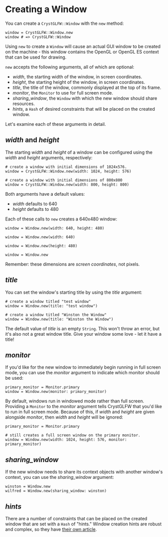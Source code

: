 # Creating a Window

You can create a `CrystGLFW::Window` with the `new` method:

```crystal
window = CrystGLFW::Window.new
window # => CrystGLFW::Window
```

Using `new` to create a `Window` will cause an actual GUI window to be created on the machine - this window contains the OpenGL or OpenGL ES context that can be used for drawing.

`new` accepts the following arguments, all of which are optional:
- *width*, the starting width of the window, in screen coordinates.
- *height*, the starting height of the window, in screen coordinates.
- *title*, the title of the window, commonly displayed at the top of its frame.
- *monitor*, the `Monitor` to use for full screen mode.
- *sharing_window*, the `Window` with which the new window should share resources.
- *hints*, a `Hash` of desired constraints that will be placed on the created window.

Let's examine each of these arguments in detail.

## *width* and *height*

The starting *width* and *height* of a window can be configured using the *width* and *height* arguments, respectively:

```crystal
# create a window with initial dimensions of 1024x576.
window = CrystGLFW::Window.new(width: 1024, height: 576)

# create a window with initial dimensions of 800x800
window = CrystGLFW::Window.new(width: 800, height: 800)
```

Both arguments have a default values:
- *width* defaults to 640
- *height* defaults to 480

Each of these calls to `new` creates a 640x480 window:

```crystal
window = Window.new(width: 640, height: 480)

window = Window.new(width: 640)

window = Window.new(height: 480)

window = Window.new
```
Remember: these dimensions are *screen coordinates*, not pixels.

## *title*

You can set the window's starting title by using the *title* argument:

```crystal
# create a window titled "test window"
window = Window.new(title: "test window")

# create a window titled "Winston the Window"
window = Window.new(title: "Winston the Window")
```
The default value of *title* is an empty `String`. This won't throw an error, but it's also not a great window title. Give your window some love - let it have a title!

## *monitor*

If you'd like for the new window to immediately begin running in full screen mode, you can use the *monitor* argument to indicate which monitor should be used:

```crystal
primary_monitor = Monitor.primary
window = Window.new(monitor: primary_monitor)
```
By default, windows run in windowed mode rather than full screen. Providing a `Monitor` to the *monitor* argument tells CrystGLFW that you'd like to run in full screen mode. Because of this, if *width* and *height* are given alongside *monitor*, then *width* and *height* will be ignored:

```crystal
primary_monitor = Monitor.primary

# still creates a full screen window on the primary monitor.
window = Window.new(width: 1024, height: 576, monitor: primary_monitor)
```

## *sharing_window*
If the new window needs to share its context objects with another window's context, you can use the *sharing_window* argument:

```crystal
winston = Window.new
wilfred = Window.new(sharing_window: winston)
```

## *hints*

There are a number of constraints that can be placed on the created window that are set with a `Hash` of "hints." Window creation hints are robust and complex, so they have [their own article](/deep-dive/window/creating-a-window/window-hints.md).